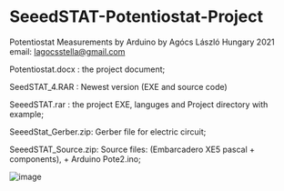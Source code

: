# SeeedSTAT-Potentiostat-Project
Potentiostat Measurements by Arduino
by Agócs László Hungary 2021
email: lagocsstella@gmail.com

Potentiostat.docx   : the project document;

SeedSTAT_4.RAR      : Newest version (EXE and source code)

SeeedSTAT.rar       : the project EXE, languges and Project directory with example;

SeeedStat_Gerber.zip: Gerber file for electric circuit;

SeeedSTAT_Source.zip: Source files: (Embarcadero XE5 pascal + components), + Arduino Pote2.ino;

![image](https://user-images.githubusercontent.com/17915931/113701360-5817f700-96d8-11eb-8f00-5a9cfa2f8b90.png)
